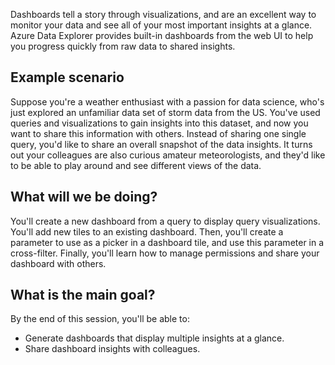 Dashboards tell a story through visualizations, and are an excellent way to monitor your data and see all of your most important insights at a glance. Azure Data Explorer provides built-in dashboards from the web UI to help you progress quickly from raw data to shared insights.

## Example scenario

Suppose you're a weather enthusiast with a passion for data science, who's just explored an unfamiliar data set of storm data from the US. You've used queries and visualizations to gain insights into this dataset, and now you want to share this information with others. Instead of sharing one single query, you'd like to share an overall snapshot of the data insights. It turns out your colleagues are also curious amateur meteorologists, and they'd like to be able to play around and see different views of the data.

## What will we be doing?

You'll create a new dashboard from a query to display query visualizations. You'll add new tiles to an existing dashboard. Then, you'll create a parameter to use as a picker in a dashboard tile, and use this parameter in a cross-filter. Finally, you'll learn how to manage permissions and share your dashboard with others.

## What is the main goal?

By the end of this session, you'll be able to:

* Generate dashboards that display multiple insights at a glance.
* Share dashboard insights with colleagues.
